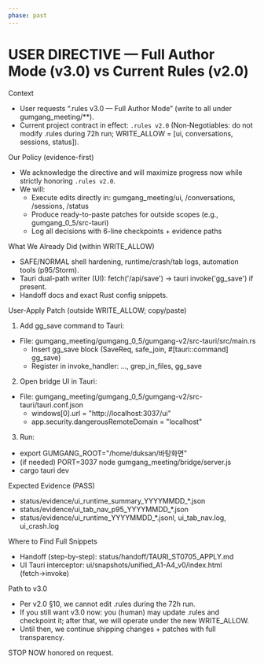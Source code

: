 ```yaml
---
phase: past
---
```


# USER DIRECTIVE — Full Author Mode (v3.0) vs Current Rules (v2.0)

Context
- User requests “.rules v3.0 — Full Author Mode” (write to all under gumgang_meeting/**).
- Current project contract in effect: `.rules v2.0` (Non‑Negotiables: do not modify .rules during 72h run; WRITE_ALLOW = [ui, conversations, sessions, status]).

Our Policy (evidence-first)
- We acknowledge the directive and will maximize progress now while strictly honoring `.rules v2.0`.
- We will:
  - Execute edits directly in: gumgang_meeting/ui, /conversations, /sessions, /status
  - Produce ready-to-paste patches for outside scopes (e.g., gumgang_0_5/src-tauri)
  - Log all decisions with 6-line checkpoints + evidence paths

What We Already Did (within WRITE_ALLOW)
- SAFE/NORMAL shell hardening, runtime/crash/tab logs, automation tools (p95/Storm).
- Tauri dual-path writer (UI): fetch('/api/save') → tauri invoke('gg_save') if present.
- Handoff docs and exact Rust config snippets.

User‑Apply Patch (outside WRITE_ALLOW; copy/paste)
1) Add gg_save command to Tauri:
- File: gumgang_meeting/gumgang_0_5/gumgang-v2/src-tauri/src/main.rs
  - Insert gg_save block (SaveReq, safe_join, #[tauri::command] gg_save)
  - Register in invoke_handler: …, grep_in_files, gg_save
2) Open bridge UI in Tauri:
- File: gumgang_meeting/gumgang_0_5/gumgang-v2/src-tauri/tauri.conf.json
  - windows[0].url = "http://localhost:3037/ui"
  - app.security.dangerousRemoteDomain = "localhost"
3) Run:
- export GUMGANG_ROOT="/home/duksan/바탕화면"
- (if needed) PORT=3037 node gumgang_meeting/bridge/server.js
- cargo tauri dev

Expected Evidence (PASS)
- status/evidence/ui_runtime_summary_YYYYMMDD_*.json
- status/evidence/ui_tab_nav_p95_YYYYMMDD_*.json
- status/evidence/ui_runtime_YYYYMMDD_*.jsonl, ui_tab_nav.log, ui_crash.log

Where to Find Full Snippets
- Handoff (step-by-step): status/handoff/TAURI_ST0705_APPLY.md
- UI Tauri interceptor: ui/snapshots/unified_A1-A4_v0/index.html (fetch→invoke)

Path to v3.0
- Per v2.0 §10, we cannot edit .rules during the 72h run.
- If you still want v3.0 now: you (human) may update .rules and checkpoint it; after that, we will operate under the new WRITE_ALLOW.
- Until then, we continue shipping changes + patches with full transparency.

STOP NOW honored on request.